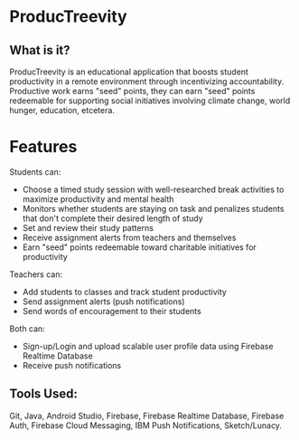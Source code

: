 # ProducTreevity

## What is it?
ProducTreevity is an educational application that boosts student productivity in a remote environment through incentivizing accountability. Productive work earns "seed" points, they can earn "seed" points redeemable for supporting social initiatives involving climate change, world hunger, education, etcetera.

# Features
Students can:
- Choose a timed study session with well-researched break activities to maximize productivity and mental health
- Monitors whether students are staying on task and penalizes students that don't complete their desired length of study
- Set and review their study patterns 
- Receive assignment alerts from teachers and themselves
- Earn "seed" points redeemable toward charitable initiatives for productivity

Teachers can:
- Add students to classes and track student productivity
- Send assignment alerts (push notifications)
- Send words of encouragement to their students

Both can: 
- Sign-up/Login and upload scalable user profile data using Firebase Realtime Database
- Receive push notifications


## Tools Used:
Git, Java, Android Studio, Firebase, Firebase Realtime Database, Firebase Auth, Firebase Cloud Messaging, IBM Push Notifications, Sketch/Lunacy. 


